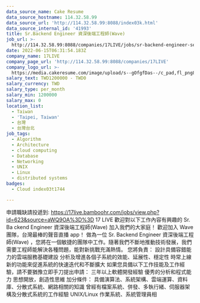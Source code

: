 ```yaml
---
data_source_name: Cake Resume
data_source_hostname: 114.32.58.99
data_source_url: 'http://114.32.58.99:8088/index03k.html'
data_source_internal_id: '41993'
title: Sr.Backend Engineer 資深後端工程師(Wave)
job_url: >-
  http://114.32.58.99:8088/companies/17LIVE/jobs/sr-backend-engineer-senior-backend-engineer-wave
date: 2022-06-15T06:31:54.183Z
company_name: 17LIVE
company_page_url: 'http://114.32.58.99:8088/companies/17LIVE'
company_logo_url: >-
  https://media.cakeresume.com/image/upload/s--gOfgfDas--/c_pad,fl_png8,h_200,w_200/v1631242029/bepr2auigdsmabtbodig.png
salary_text: TWD1200000 - TWD0
salary_currency: TWD
salary_type: per_month
salary_min: 1200000
salary_max: 0
location_list:
  - Taiwan
  - 'Taipei, Taiwan'
  - 台灣
  - 台灣台北
job_tags:
  - Algorithm
  - Architecture
  - cloud computing
  - Database
  - Networking
  - UNIX
  - Linux
  - distributed systems
badges:
  - Cloud index03t1744

---
```


申請職缺請投遞到: https://17live.bamboohr.com/jobs/view.php?id=623&source=aWQ9OA%3D%3D 17 LIVE 歡迎對以下工作內容有興趣的 Sr. Ba ckend Engineer 資深後端工程師(Wave) 加入我們的大家庭！ 歡迎加入 Wave 團隊，台灣最棒的聲音直播 app！ 做為一位 Sr. Backend Engineer 資深後端工程師(Wave) ，您將在一個敏捷的團隊中工作。隨著我們不斷地推動技術發展，我們需要工程師能解決各種問題，能對新挑戰充滿熱情。 您將負責： 設計具備容錯能力的雲端服務基礎建設 分析及增進各個子系統的效能、延展性、穩定性 時常上線新的功能來促進系統的快速迭代和不斷擴大 如果您具備以下工作技能及工作經驗，請不要猶豫立即手刀提出申請： 三年以上軟體開發經驗 優秀的分析和程式能力 思想開放，創造性思維 加分條件： 具備演算法、系統架構、雲端運算、資料庫、分散式系統、網路相關的知識 曾經有檔案系統、併發、多執行緒、伺服器架構及分散式系統的工作經驗 UNIX/Linux 作業系統、系統管理員相